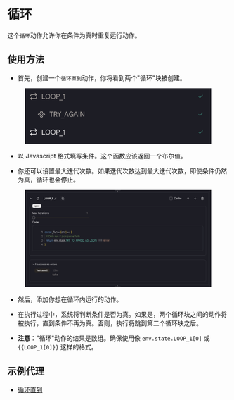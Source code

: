 # 循环

这个`循环`动作允许你在条件为真时重复运行动作。

## 使用方法

* 首先，创建一个`循环直到`动作，你将看到两个"循环"块被创建。

<figure><img src="../../../../images/loop-2.png"></figure>
  
* 以 Javascript 格式填写条件。这个函数应该返回一个布尔值。
  
* 你还可以设置最大迭代次数。如果迭代次数达到最大迭代次数，即使条件仍然为真，循环也会停止。

<figure><img src="../../../../images/loop.png"></figure>

* 然后，添加你想在循环内运行的动作。

* 在执行过程中，系统将判断条件是否为真。如果是，两个循环块之间的动作将被执行，直到条件不再为真。否则，执行将跳到第二个循环块之后。

* **注意**："循环"动作的结果是数组。确保使用像 `env.state.LOOP_1[0]` 或 `{{LOOP_1[0]}}` 这样的格式。

## 示例代理

* [循环直到](https://rebyte.ai/p/21b2295005587a5375d8/callable/0029ec181e52a9fc2bc3/editor)
